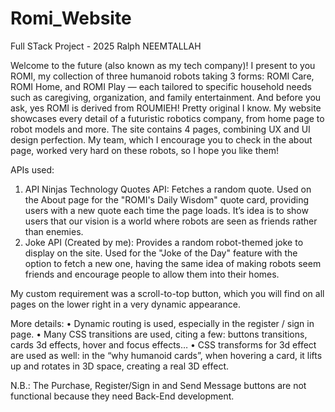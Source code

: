 # Romi_Website
Full STack Project - 2025
Ralph NEEMTALLAH

Welcome to the future (also known as my tech company)! I present to you ROMI, my collection of three humanoid robots taking 3 forms: ROMI Care, ROMI Home, and ROMI Play — each tailored to specific household needs such as caregiving, organization, and family entertainment. And before you ask, yes ROMI is derived from ROUMIEH! Pretty original I know. My website showcases every detail of a futuristic robotics company, from home page to robot models and more. The site contains 4 pages, combining UX and UI design perfection. My team, which I encourage you to check in the about page, worked very hard on these robots, so I hope you like them!

APIs used: 
1)	API Ninjas Technology Quotes API: Fetches a random quote. Used on the About page for the "ROMI's Daily Wisdom" quote card, providing users with a new quote each time the page loads. It’s idea is to show users that our vision is a world where robots are seen as friends rather than enemies.
2)	Joke API (Created by me): Provides a random robot-themed joke to display on the site. Used for the "Joke of the Day" feature with the option to fetch a new one, having the same idea of making robots seem friends and encourage people to allow them into their homes. 

My custom requirement was a scroll-to-top button, which you will find on all pages on the lower right in a very dynamic appearance.

More details: 
•	Dynamic routing is used, especially in the register / sign in page.
•	Many CSS transitions are used, citing a few: buttons transitions, cards 3d effects, hover and focus effects…
•	CSS transforms for 3d effect are used as well: in the “why humanoid cards”, when hovering a card, it lifts up and rotates in 3D space, creating a real 3D effect.

N.B.: The Purchase, Register/Sign in and Send Message buttons are not functional because they need Back-End development.
